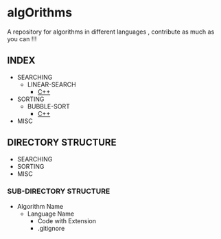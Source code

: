# algOrithms

A repository for algorithms in different languages , contribute as much as you can !!!

## INDEX

* SEARCHING
  * LINEAR-SEARCH
    * [C++](SEARCHING/LINEAR-SEARCH/C++/linear.cpp)
* SORTING
  * BUBBLE-SORT
    * [C++](SORTING/BUBBLE-SORT/C++/bubblesort.cpp)
* MISC

## DIRECTORY STRUCTURE

* SEARCHING
* SORTING
* MISC
  
### SUB-DIRECTORY STRUCTURE

* Algorithm Name
  * Language Name
    * Code with Extension
    * .gitignore